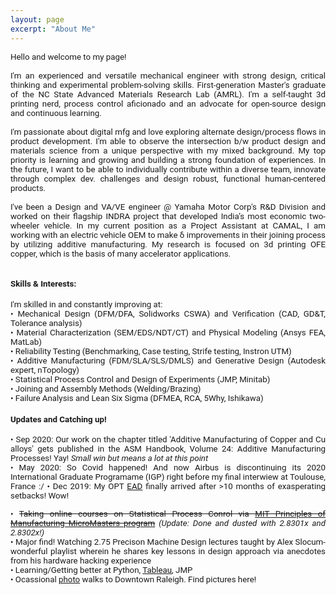 ```yaml
---
layout: page
excerpt: "About Me"
---
```

<!---(font-family: "San Francisco", "Roboto", "Segoe UI";)--> 



<div style="text-align: justify"> 
<span style="font-family:San Francisco, Roboto, Segoe UI; font-size:10pt;">
Hello and welcome to my page! 
<br />  <br />
I'm an experienced and versatile mechanical engineer with strong design, critical thinking and experimental problem-solving skills. First-generation Master's graduate of the NC State Advanced Materials Research Lab (AMRL). I'm a self-taught 3d printing nerd, process control aficionado and an advocate for open-source design and continuous learning.
<br /> <br />  
I'm passionate about digital mfg and love exploring alternate design/process flows in product development. I'm able to observe the intersection b/w product design and materials science from a unique perspective with my mixed background. My top priority is learning and growing and building a strong foundation of experiences. In the future, I want to be able to individually contribute within a diverse team, innovate through complex dev. challenges and design robust, functional human-centered products.
<br /> <br />  
I've been a Design and VA/VE engineer @ Yamaha Motor Corp's R&D Division and worked on their flagship INDRA project that developed India’s most economic two-wheeler vehicle. In my current position as a Project Assistant at CAMAL, I am working with an electric vehicle OEM to make δ improvements in their joining process by utilizing additive manufacturing. My research is focused on 3d printing OFE copper, which is the basis of many accelerator applications. 
<br /> <br />

<h4>Skills & Interests:</h4> 
I'm skilled in and constantly improving at: <br/>
• Mechanical Design (DFM/DFA, Solidworks CSWA) and Verification (CAD, GD&T, Tolerance analysis) <br />
• Material Characterization (SEM/EDS/NDT/CT) and Physical Modeling (Ansys FEA, MatLab)<br />
• Reliability Testing (Benchmarking, Case testing, Strife testing, Instron UTM)<br />
• Additive Manufacturing (FDM/SLA/SLS/DMLS) and Generative Design (Autodesk expert, nTopology) <br/>
• Statistical Process Control and Design of Experiments (JMP, Minitab)<br/>
• Joining and Assembly Methods (Welding/Brazing)<br/>
• Failure Analysis and Lean Six Sigma (DFMEA, RCA, 5Why, Ishikawa)<br/>

<h4>Updates and Catching up! </h4>
• Sep 2020: Our work on the chapter titled 'Additive Manufacturing of Copper and Cu alloys' gets published in the ASM Handbook, Volume 24: Additive Manufacturing Processes! Yay! <i>Small win but means a lot at this point</i><br/>
• May 2020: So Covid happened! And now Airbus is discontinuing its <ahref="https://www.airbus.com/careers/students-graduates/international-graduate-programme.html">2020 International Graduate Programame (IGP)</a> right before my final interwiew at Toulouse, France :/
• Dec 2019: My OPT <a href="https://www.uscis.gov/greencard/employment-authorization-document">EAD</a> finally arrived after >10 months of exasperating setbacks! Wow!<br/>

• <s>Taking online courses on Statistical Process Conrol via <a href="https://micromasters.mit.edu/pom/"> MIT Principles of Manufacturing MicroMasters program</a></s><i> (Update: Done and dusted with 2.8301x  and 2.8302x!)</i><br />
• Major find! Watching 2.75 Precison Machine Design lectures taught by Alex Slocum- wonderful playlist wherein he shares key lessons in design approach via anecdotes from his hardware hacking experience <br />
• Learning/Getting better at Python, <a href="https://public.tableau.com/profile/ayush7404#!/">Tableau</a>, JMP <br />
• Ocassional <a href="https://www.instagram.com/in_n_arnd_state/">photo</a> walks to Downtown Raleigh. Find pictures here!<br />

<br/>
</span> 



















<!---Comment (Archive)

Welcome to my page! I'm a mechanical engineering graduate (MSME) who loves building transferable, adaptable skills. Strong academic/research background with 4+ years of hands-on experience executing projects & solving complex, multidisciplinary research challenges with diverse teams. Overseas projects experience (ASEAN countries) and demonstrated success with manufacturing design, quality control & product development as part of Yamaha’s flagship INDRA project. 

I'm currently a postgraduate research scholar at The Center for Additive Manufacturing and Logistics (CAMAL) at NC State and my current research meets at the interface of materials engineering and additive manufacturing. My work involves process and material development for powder-bed fusion processes in additive manufacturing. 

Current Interests and Projects:</h4> 
- Mechanical behaviour of materials <br />
- Additive manufacturing: Process development, DfAM, Generative design <br />
- Design for manufacturing <br />
- Manufacturing process control

<h4>What am I doing these days?  </h4>
- <s>Waiting on my <a href="https://www.uscis.gov/greencard/employment-authorization-document">EAD</a></s><i> (Update: Received in Dec after over 9 months of exasperating setbacks!)</i><br/>
- <s>Taking online courses on Statistical Process Conrol via <a href="https://micromasters.mit.edu/pom/"> MIT Principles of Manufacturing MicroMasters program</a></s><i> (Update: Done and dusted with 2.8301x  and 2.8302x!)</i><br />
- Major find! Watching 2.75 Precison Machine Design lectures taught by Alex Slocum- wonderful playlist wherein he shares key lessons in design approach via anecdotes from his hardware hacking experience <br />
- Learning/Getting better at Python, <a href="https://public.tableau.com/profile/ayush7404#!/">Tableau</a>, Labview <br />
- Working on creating a projects portfolio <br />
- Preparing for Solidworks <a href="https://www.solidworks.com/sw/support/797_ENU_HTML.htm">CSWP</a> exam (CSWA cleared!)<br />
- Ocassional <a href="https://www.instagram.com/in_n_arnd_state/">photo</a> walks to Downtown Raleigh<br />


-->
